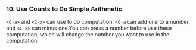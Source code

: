 ### 10. Use Counts to Do Simple Arithmetic

`<C-a>` and `<C-x>` can use to do computation. `<C-a` can add one to a number, and `<C-x>` can minus one.You can press a number before use these computation, which will change the number you want to use in the computation.
